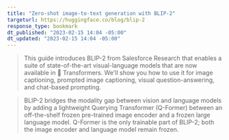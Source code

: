 ```yaml
---
title: "Zero-shot image-to-text generation with BLIP-2"
targeturl: https://huggingface.co/blog/blip-2
response_type: bookmark
dt_published: "2023-02-15 14:04 -05:00"
dt_updated: "2023-02-15 14:04 -05:00"
---
```


> This guide introduces BLIP-2 from Salesforce Research that enables a suite of state-of-the-art visual-language models that are now available in 🤗 Transformers. We'll show you how to use it for image captioning, prompted image captioning, visual question-answering, and chat-based prompting.

> BLIP-2 bridges the modality gap between vision and language models by adding a lightweight Querying Transformer (Q-Former) between an off-the-shelf frozen pre-trained image encoder and a frozen large language model. Q-Former is the only trainable part of BLIP-2; both the image encoder and language model remain frozen. 
